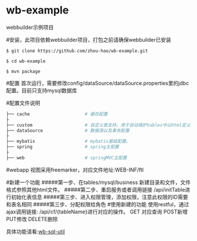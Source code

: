 # wb-example
webbuilder示例项目

#安装，此项目依赖webbuilder项目，打包之前请确保webbuilder已安装

```shell
$ git clone https://github.com/zhou-hao/wb-example.git

$ cd wb-example

$ mvn package
```
#配置
首次运行，需要修改config/dataSource/dataSource.properties里的jdbc配置。目前只支持mysql数据库


#配置文件说明
```bash
├── cache                     # 缓存配置
├
├── custom                    # 自定义表支持，用于自动维护tables中以html定义的数据库表结构
├── dataSource                # 数据源以及事务配置
├
├── mybatis                   # mybatis基础配置。
├── spring                    # spring主配置
├
├── web                       # springMVC主配置
```
#webapp
视图采用freemarker，对应文件地址:WEB-INF/ftl

#新建一个功能
#####第一步、在tables/mysql/business 新建目录和文件，文件格式参照其他html文件。
#####第二步、重启服务或者调用链接 /api/initTable进行初始化表信息
#####第三步、进入权限管理，添加权限，注意此权限的ID需要和表名相同
#####第三步、分配权限给角色
#使用新建的功能
使用restful，通过ajax调用链接: /api/cf/{tableName}进行对应的操作。
GET 对应查询 POST新增 PUT修改 DELETE删除

具体功能请看:[wb-sql-util](https://github.com/wb-goup/webbuilder/blob/master/wb-sql-util)
